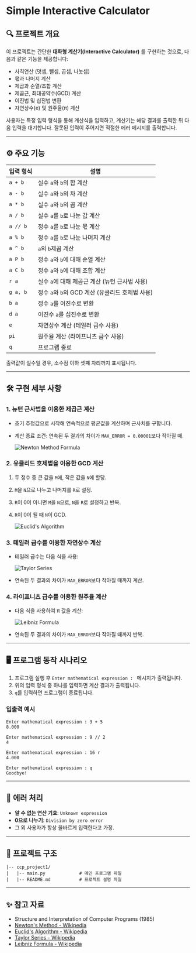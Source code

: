 # Simple Interactive Calculator

## 🔍 프로젝트 개요

이 프로젝트는 간단한 **대화형 계산기(Interactive Calculator)** 를 구현하는 것으로, 다음과 같은 기능을 제공합니다:
- 사칙연산 (덧셈, 뺄셈, 곱셈, 나눗셈)
- 몫과 나머지 계산
- 제곱과 순열/조합 계산
- 제곱근, 최대공약수(GCD) 계산
- 이진법 및 십진법 변환
- 자연상수(e) 및 원주율(π) 계산

사용자는 특정 입력 형식을 통해 계산식을 입력하고, 계산기는 해당 결과를 출력한 뒤 다음 입력을 대기합니다. 잘못된 입력이 주어지면 적절한 에러 메시지를 출력합니다.

---

## ⚙️ 주요 기능

| 입력 형식                  | 설명                                           |
|---------------------------|------------------------------------------------|
| `a + b`                   | 실수 `a`와 `b`의 합 계산                      |
| `a - b`                   | 실수 `a`와 `b`의 차 계산                      |
| `a * b`                   | 실수 `a`와 `b`의 곱 계산                      |
| `a / b`                   | 실수 `a`를 `b`로 나눈 값 계산                 |
| `a // b`                  | 정수 `a`를 `b`로 나눈 몫 계산                 |
| `a % b`                   | 정수 `a`를 `b`로 나눈 나머지 계산             |
| `a ^ b`                   | `a`의 `b`제곱 계산                            |
| `a P b`                   | 정수 `a`와 `b`에 대해 순열 계산               |
| `a C b`                   | 정수 `a`와 `b`에 대해 조합 계산               |
| `r a`                     | 실수 `a`에 대해 제곱근 계산 (뉴턴 근사법 사용)|
| `g a, b`                  | 정수 `a`와 `b`의 GCD 계산 (유클리드 호제법 사용)|
| `b a`                     | 정수 `a`를 이진수로 변환                      |
| `d a`                     | 이진수 `a`를 십진수로 변환                    |
| `e`                       | 자연상수 계산 (테일러 급수 사용)              |
| `pi`                      | 원주율 계산 (라이프니츠 급수 사용)            |
| `q`                       | 프로그램 종료                                  |

출력값이 실수일 경우, 소수점 이하 셋째 자리까지 표시됩니다.

---

## 🛠️ 구현 세부 사항

### 1. 뉴턴 근사법을 이용한 제곱근 계산
- 초기 추정값으로 시작해 연속적으로 평균값을 계산하며 근사치를 구합니다.
- 계산 종료 조건: 연속된 두 결과의 차이가 `MAX_ERROR = 0.00001`보다 작아질 때.

  ![Newton Method Formula](https://od.lk/s/MzhfMjgxMzU0NjZf/equation1.jpg)

### 2. 유클리드 호제법을 이용한 GCD 계산
1. 두 정수 중 큰 값을 `M`에, 작은 값을 `N`에 할당.
2. `M`을 `N`으로 나누고 나머지를 `R`로 설정.
3. `R`이 0이 아니면 `M`을 `N`으로, `N`을 `R`로 설정하고 반복.
4. `R`이 0이 될 때 `N`이 GCD.

    ![Euclid's Algorithm](https://od.lk/s/MzhfMjgxMzU0Njdf/equation2.jpg)

### 3. 테일러 급수를 이용한 자연상수 계산
- 테일러 급수는 다음 식을 사용:

  ![Taylor Series](https://od.lk/s/MzhfMjgxMzU0Njhf/equation3.jpg)

- 연속된 두 결과의 차이가 `MAX_ERROR`보다 작아질 때까지 계산.

### 4. 라이프니츠 급수를 이용한 원주율 계산
- 다음 식을 사용하여 π 값을 계산:

  ![Leibniz Formula](https://od.lk/s/MzhfMjgxMzU0Njlf/equation4.jpg)

- 연속된 두 결과의 차이가 `MAX_ERROR`보다 작아질 때까지 반복.

---

## 🖥️ 프로그램 동작 시나리오
1. 프로그램 실행 후 `Enter mathematical expression : ` 메시지가 출력됩니다.
2. 위의 입력 형식 중 하나를 입력하면 계산 결과가 출력됩니다.
3. `q`를 입력하면 프로그램이 종료됩니다.

### 입출력 예시
```
Enter mathematical expression : 3 + 5
8.000

Enter mathematical expression : 9 // 2
4

Enter mathematical expression : 16 r
4.000

Enter mathematical expression : q
Goodbye!
```

---

## 🚨 에러 처리
- **알 수 없는 연산 기호**: `Unknown expression`
- **0으로 나누기**: `Division by zero error`
- 그 외 사용자가 항상 올바르게 입력한다고 가정.

---

## 📂 프로젝트 구조
```
|-- ccp_project1/
|   |-- main.py             # 메인 프로그램 파일
|   |-- README.md           # 프로젝트 설명 파일
```

---

## ✨ 참고 자료
- Structure and Interpretation of Computer Programs (1985)
- [Newton's Method - Wikipedia](https://en.wikipedia.org/wiki/Newton%27s_method)
- [Euclid's Algorithm - Wikipedia](https://en.wikipedia.org/wiki/Euclidean_algorithm)
- [Taylor Series - Wikipedia](https://en.wikipedia.org/wiki/Taylor_series)
- [Leibniz Formula - Wikipedia](https://en.wikipedia.org/wiki/Leibniz_formula_for_%CF%80)
